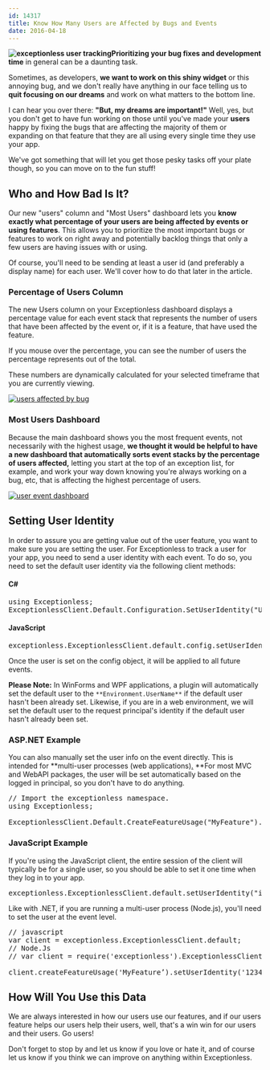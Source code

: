 ```yaml
---
id: 14317
title: Know How Many Users are Affected by Bugs and Events
date: 2016-04-18
---
```

**![exceptionless user tracking](/assets/img/news/users-featured-image.png)Prioritizing your bug fixes and development time** in general can be a daunting task.

Sometimes, as developers, **we want to work on this shiny widget** or this annoying bug, and we don't really have anything in our face telling us to **quit focusing on our dreams** and work on what matters to the bottom line.

I can hear you over there: **"But, my dreams are important!"** Well, yes, but you don't get to have fun working on those until you've made your **users** happy by fixing the bugs that are affecting the majority of them or expanding on that feature that they are all using every single time they use your app.

We've got something that will let you get those pesky tasks off your plate though, so you can move on to the fun stuff!

<!--more-->

## Who and How Bad Is It?

Our new "users" column and "Most Users" dashboard lets you **know exactly what percentage of your users are being affected by events or using features**. This allows you to prioritize the most important bugs or features to work on right away and potentially backlog things that only a few users are having issues with or using.

Of course, you'll need to be sending at least a user id (and preferably a display name) for each user. We'll cover how to do that later in the article.

### Percentage of Users Column

The new Users column on your Exceptionless dashboard displays a percentage value for each event stack that represents the number of users that have been affected by the event or, if it is a feature, that have used the feature.

If you mouse over the percentage, you can see the number of users the percentage represents out of the total.

These numbers are dynamically calculated for your selected timeframe that you are currently viewing.

<a href="/assets/img/news/dashboardv2-edited.png" rel="attachment wp-att-14353">![users affected by bug](/assets/img/dashboardv2-edited-1024x662.png)</a>

### Most Users Dashboard

Because the main dashboard shows you the most frequent events, not necessarily with the highest usage, **we thought it would be helpful to have a new dashboard that automatically sorts event stacks by the percentage of users affected,** letting you start at the top of an exception list, for example, and work your way down knowing you're always working on a bug, etc, that is affecting the highest percentage of users.

<a href="/assets/img/news/dashboard-most-usersv2-edited.png" rel="attachment wp-att-14354">![user event dashboard](/assets/img/dashboard-most-usersv2-edited-1024x644.png)</a>

## Setting User Identity

In order to assure you are getting value out of the user feature, you want to make sure you are setting the user. For Exceptionless to track a user for your app, you need to send a user identity with each event. To do so, you need to set the default user identity via the following client methods:

#### C#

<pre class="brush: csharp; title: ; notranslate" title="">using Exceptionless;
ExceptionlessClient.Default.Configuration.SetUserIdentity("UNIQUE_ID_OR_EMAIL_ADDRESS", "Display Name");</pre>

#### JavaScript

<pre class="brush: jscript; title: ; notranslate" title="">exceptionless.ExceptionlessClient.default.config.setUserIdentity('UNIQUE_ID_OR_EMAIL_ADDRESS', 'Display Name');</pre>

Once the user is set on the config object, it will be applied to all future events.

**Please Note:** In WinForms and WPF applications, a plugin will automatically set the default user to the `**Environment.UserName**` if the default user hasn't been already set. Likewise, if you are in a web environment, we will set the default user to the request principal's identity if the default user hasn't already been set.

### ASP.NET Example

You can also manually set the user info on the event directly. This is intended for **multi-user processes (web applications)[.](http://www.businessinsider.com/slack-free-unlimited-plan-has-limits-2015-6) **For most MVC and WebAPI packages, the user will be set automatically based on the logged in principal, so you don't have to do anything.

<pre class="brush: csharp; title: ; notranslate" title="">// Import the exceptionless namespace.
using Exceptionless;

ExceptionlessClient.Default.CreateFeatureUsage("MyFeature").SetUserIdentity(“123456789", “Blake Niemyjski").Submit();
</pre>

### JavaScript Example

If you're using the JavaScript client, the entire session of the client will typically be for a single user, so you should be able to set it one time when they log in to your app.

<pre class="brush: jscript; title: ; notranslate" title="">exceptionless.ExceptionlessClient.default.setUserIdentity("id", "friendly name")`
</pre>

Like with .NET, if you are running a multi-user process (Node.js), you'll need to set the user at the event level.

<pre class="brush: jscript; title: ; notranslate" title="">// javascript
var client = exceptionless.ExceptionlessClient.default;
// Node.Js
// var client = require('exceptionless').ExceptionlessClient.default;

client.createFeatureUsage('MyFeature’).setUserIdentity('123456789', 'Blake Niemyjski').submit();
</pre>

## How Will You Use this Data

We are always interested in how our users use our features, and if our users feature helps our users help their users, well, that's a win win for our users and their users. Go users!

Don't forget to stop by and let us know if you love or hate it, and of course let us know if you think we can improve on anything within Exceptionless.
